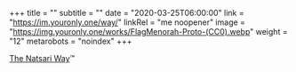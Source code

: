 +++
title = ""
subtitle = ""
date = "2020-03-25T06:00:00"
link = "https://im.youronly.one/way/"
linkRel = "me noopener"
image = "https://img.youronly.one/works/FlagMenorah-Proto-(CC0).webp"
weight = "12"
metarobots = "noindex"
+++

<a href="https://im.youronly.one/way/" rel="me noopener" referrerpolicy="strict-origin-when-cross-origin">The Natsari Way</a>™
